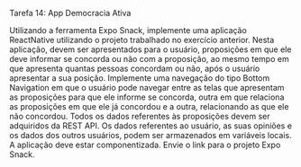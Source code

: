 Tarefa 14: App Democracia Ativa

Utilizando a ferramenta Expo Snack, implemente uma aplicação ReactNative utilizando o projeto trabalhado no exercício anterior.
Nesta aplicação, devem ser apresentados para o usuário, proposições em que ele deve informar se concorda ou não com a proposição, ao mesmo tempo em que apresenta quantas pessoas concordam ou não, após o usuário apresentar a sua posição. 
Implemente uma navegação do tipo Bottom Navigation em que o usuário pode navegar entre as telas que apresentam as proposições para que ele informe se concorda, outra em que relaciona as proposições em que ele já concordou e a outra, relacionando as que ele não concordou.
Todos os dados referentes às proposições devem ser adquiridos da REST API.
Os dados referentes ao usuário, as suas opiniões e os dados dos outros usuários, podem ser armazenados em variáveis locais.
A aplicação deve estar componentizada.
Envie o link para o projeto Expo Snack.